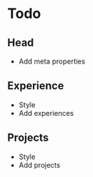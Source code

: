 # Todo

## Head

- Add meta properties

## Experience

- Style
- Add experiences

## Projects

- Style
- Add projects
